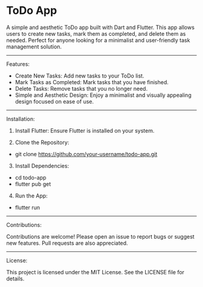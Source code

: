 # ToDo App

A simple and aesthetic ToDo app built with Dart and Flutter. 
This app allows users to create new tasks, mark them as completed, 
and delete them as needed. Perfect for anyone looking for a minimalist and 
user-friendly task management solution.

---------------------------------------------------------------------------------------------------------------------------

Features:

- Create New Tasks: Add new tasks to your ToDo list.
- Mark Tasks as Completed: Mark tasks that you have finished.
- Delete Tasks: Remove tasks that you no longer need.
- Simple and Aesthetic Design: Enjoy a minimalist and visually appealing design focused on ease of use.

---------------------------------------------------------------------------------------------------------------------------

Installation:

1. Install Flutter: Ensure Flutter is installed on your system.

2. Clone the Repository:

  - git clone https://github.com/your-username/todo-app.git

3. Install Dependencies:

  - cd todo-app
  - flutter pub get

4. Run the App:

  - flutter run

---------------------------------------------------------------------------------------------------------------------------

Contributions:

Contributions are welcome! Please open an issue to report bugs or suggest new features. Pull requests are also appreciated.

---------------------------------------------------------------------------------------------------------------------------

License:

This project is licensed under the MIT License. See the LICENSE file for details.
